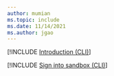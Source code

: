 ```yaml
---
author: mumian
ms.topic: include
ms.date: 11/14/2021
ms.author: jgao
---
```

[!INCLUDE [Introduction (CLI)](azure-template-exercise-sandbox-intro-cli.md)]

[!INCLUDE [Sign into sandbox (CLI)](azure-template-exercise-sandbox-sign-in-cli.md)]
